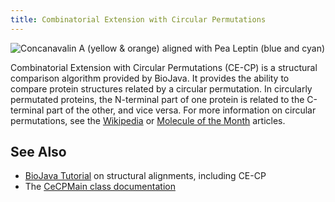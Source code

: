 ```yaml
---
title: Combinatorial Extension with Circular Permutations
---
```


![Concanavalin A (yellow & orange) aligned with Pea Leptin (blue and
cyan)](../3cna.A_2pel.A_cecp.png "Concanavalin A (yellow & orange) aligned with Pea Leptin (blue and cyan)")

Combinatorial Extension with Circular Permutations (CE-CP) is a
structural comparison algorithm provided by BioJava. It provides the
ability to compare protein structures related by a circular permutation.
In circularly permutated proteins, the N-terminal part of one protein is
related to the C-terminal part of the other, and vice versa. For more
information on circular permutations, see the
[Wikipedia](http://en.wikipedia.org/wiki/Circular_permutation_in_proteins)
or [Molecule of the
Month](http://www.pdb.org/pdb/101/motm.do?momID=124&evtc=Suggest&evta=Moleculeof%20the%20Month&evtl=TopBar)
articles.

See Also
--------

-   [BioJava
    Tutorial](https://github.com/biojava/biojava3-tutorial/blob/master/structure/alignment.md)
    on structural alignments, including CE-CP
-   The [CeCPMain class
    documentation](http://www.biojava.org/docs/api/org/biojava/bio/structure/align/ce/CeCPMain.html)


